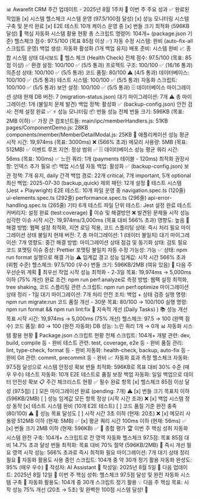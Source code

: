 📊 Awarefit CRM 주간 업데이트 - 2025년 8월 1주차 📝 이번 주 주요 성과 ✅ 완료된
작업들 [x] 시스템 헬스체크 시스템 운영 (97.5/100점 달성) [x] 성능 모니터링
시스템 구축 및 분석 완료 [x] E2E 테스트 10개 케이스 운영 중 [x] 번들 크기 최적화
(596KB 달성) 🚀 핵심 자동화 시스템 활용 현황 총 스크립트 명령어: 104개+
(package.json 기준) 헬스체크 점수: 97.5/100 (목표 85점 이상 ✅) 자동 수정
시스템: 완비 (auto-fix-all 스크립트 운영) 백업 생성: 자동화 활성화 (1개 백업
유지) 배포 준비: 시스템 완비 📈 종합 시스템 상태 대시보드 🏥 헬스 체크 (Health
Check) 전체 점수: 97.5/100 (목표: 85점 이상) ✅ 환경 설정: 100/100 ✅ (5/5 통과)
프로젝트 구조: 100/100 ✅ (16/16 통과) 의존성 상태: 100/100 ✅ (5/5 통과) 코드
품질: 80/100 ⚠️ (4/5 통과) 데이터베이스: 100/100 ✅ (5/5 통과) 테스트 시스템:
100/100 ✅ (5/5 통과) 자동화 스크립트: 100/100 ✅ (5/5 통과) 보안 설정: 100/100
✅ (5/5 통과) 🗄️ 데이터베이스 마이그레이션 상태 현재 DB 버전: 7
(migration-status.json) 대기 마이그레이션: 7개 ⚠️ 총 마이그레이션: 1개 (불일치
문제 발견) 백업 정책: 활성화 ✅ (backup-config.json) 안전 검사: 전체 설정 완료
✅ ⚡ 성능 모니터링 📦 번들 성능 전체 번들 크기: 596KB (목표: 2MB 이하) ✅ 가장
큰 컴포넌트들: main/ipc/memberHandlers.js: 51KB pages/ComponentDemo.js: 28KB
components/member/MemberDetailModal.js: 25KB 🚀 애플리케이션 성능 평균 시작
시간: 19,974ms (목표: 3000ms) ❌ (566% 초과) 메모리 사용량: 5MB (목표: 512MB) ✅
이벤트 루프 지연: 정상 범위 ✅ 🗄️ 데이터베이스 성능 평균 쿼리 시간: 56ms (목표:
100ms) ✅ 느린 쿼리: 1개 (payments 테이블 - 120ms) 최적화 권장사항: 인덱스 추가
필요 📦 백업 시스템 자동 백업: 활성화 ✅ (backup-config.json) 보관 정책: 7개
유지, daily 간격 백업 경로: 22개 critical, 7개 important, 5개 optional 최신
백업: 2025-07-30 (backup_quick) 제외 패턴: 12개 설정 🧪 테스트 시스템 (Jest +
Playwright) E2E 테스트: 10개 파일 운영 중 navigation.spec.ts (120줄)
ui-elements.spec.ts (292줄) performance.spec.ts (296줄)
api-error-handling.spec.ts (265줄) 기타 6개 테스트 파일 단위 테스트: Jest 설정
완료 테스트 커버리지: 설정 완료 (test:coverage) 🚨 이슈 및 해결방안 ❌ 발견된
문제들 시작 성능 심각한 이슈 시작 시간: 19,974ms/3,000ms (목표 대비 566% 초과)
영향도: 높음 🔴 해결 방법: 웹팩 설정 최적화, 지연 로딩 적용, 코드 스플리팅 상태:
즉시 처리 필요 마이그레이션 상태 불일치 현재 버전: 7, 총 마이그레이션: 1 (데이터
불일치) 대기 마이그레이션: 7개 영향도: 중간 해결 방법: 마이그레이션 상태 점검 및
동기화 상태: 검토 필요 코드 포맷팅 이슈 증상: Prettier 포맷팅 불일치 자동 수정
가능성: 가능 ✅ 상태: npm run format 실행으로 해결 가능 ⚠️ 임계값 경고 성능
임계값: 시작 시간 566% 초과 (위험 수준) 헬스체크: 97.5/100 (우수) 번들 크기:
596KB/2MB (여유 있음) 📅 다음 주 우선순위 계획 🎯 최우선 작업 시작 성능 최적화 -
2-3일 목표: 19,974ms → 5,000ms 이하 (75% 개선) 완료 조건: npm run perf:analyze로
측정 방법: 웹팩 설정 최적화, tree shaking, 코드 스플리팅 관련 스크립트: npm run
perf:optimize 마이그레이션 상태 정리 - 1일 대기 마이그레이션: 7개 처리 안전
조치: 백업 + 상태 검증 실행 명령: npm run migrate:run 코드 품질 개선 - 30분
목표: 80/100 → 100/100 실행 명령: npm run format && npm run lint:fix 🔄 지속적
개선 (Daily Tasks) ) 📚 성능 개선 목표 시작 시간: 19,974ms → 5,000ms (75% 개선)
헬스체크: 97.5 → 100 (완벽 점수) 코드 품질: 80 → 100 (완전 자동화) DB 성능: 느린
쿼리 1개 → 0개 📊 자동화 시스템 활용 현황 🔢 Package.json 스크립트 현황 전체
스크립트: 104개+ 개발 관련: dev, build, compile 등 - 완비 테스트 관련: test,
coverage, e2e 등 - 완비 품질 관리: lint, type-check, format 등 - 완비 자동화:
health-check, backup, auto-fix 등 - 완비 Git 관련: commit, precommit 등 - 완비
📈 자동화 효과 측정 헬스체크 자동화: 97.5점 달성으로 시스템 안정성 확보 번들
최적화: 596KB로 목표 대비 30% 수준 (매우 우수) 테스트 자동화: 10개 E2E 테스트로
품질 보장 백업 자동화: 일일 백업으로 데이터 안전성 확보 📋 주간 체크리스트 현황
✅ 필수 완료 항목 [x] 헬스체크 85점 이상 달성 (97.5점) [ ] 모든 마이그레이션
완료 (pending: 7개) ⚠️ [x] 번들 크기 목표치 이하 (596KB/2MB) [ ] 성능 임계값
모든 항목 정상 (시작 시간 초과) ❌ [x] 백업 시스템 정상 동작 [x] 테스트 시스템
완비 (10개 E2E 테스트) [ ] 코드 품질 기준 완전 충족 (80/100) ⚠️ 🎯 성능 목표
달성도 [ ] 시작 시간 3초 이하 (현재: 20초) ❌ [x] 메모리 사용량 512MB 이하
(현재: 5MB) ✅ [x] 평균 쿼리 시간 100ms 이하 (현재: 56ms) ✅ [x] 번들 크기 2MB
이하 (현재: 596KB) ✅ 🎉 종합 평가 🏆 이번 주 핵심 성취 자동화 시스템 완전 구축:
104개+ 스크립트로 전 영역 자동화 헬스체크 97.5점: 목표 85점 대비 14.7% 초과 달성
번들 최적화: 목표 대비 70% 절약 (596KB/2MB) 🚨 즉시 개선 필요 영역 시작 성능:
566% 초과로 즉시 최적화 필요 마이그레이션: 7개 대기 상태 정리 필요 🤖 자동화
활용도 사용 중인 스크립트: 104개 중 약 30개 정기 활용 자동화 완성도: 95% (매우
우수) 📝 작성자: AI Assistant 📅 작성일: 2025년 8월 5일 🔄 다음 업데이트: 2025년
8월 12일 🎯 이번 주 핵심 성취: 헬스체크 97.5점 달성 및 완전 자동화 시스템 구축
🤖 자동화 활용도: 104개 중 30개 스크립트 정기 활용 💡 다음 주 핵심 목표: 시작
성능 75% 개선 (20초 → 5초) 및 완벽한 100점 시스템 달성! 🎯
